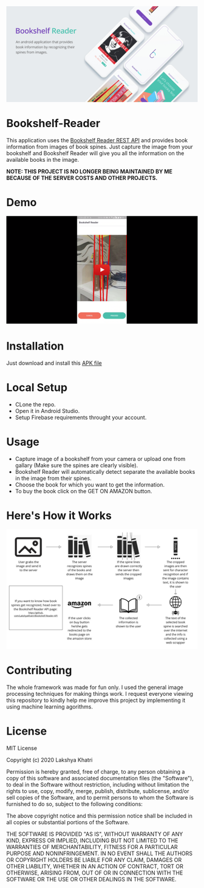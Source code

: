 <img src="assets/Bookshelf_mockup_ios.jpg" alt="Bookshelf Reader Mockup" align="center">

# Bookshelf-Reader
This application uses the [Bookshelf Reader REST API](https://github.com/LakshyaKhatri/Bookshelf-Reader-API) and provides book information from images of book spines. Just capture the image from your bookshelf and Bookshelf Reader will give you all the information on the available books in the image.


**NOTE: THIS PROJECT IS NO LONGER BEING MAINTAINED BY ME BECAUSE OF THE SERVER COSTS AND OTHER PROJECTS.**

# Demo

[![Bookshelf Reader Demo](assets/youtube_thumbnail.png)](https://youtu.be/Z8DrP5x00hI)
# Installation
Just download and install this [APK file](./app-debug.apk)

# Local Setup
 - CLone the repo.
 - Open it in Android Studio.
 - Setup Firebase requirements throught your account.

# Usage
* Capture image of a bookshelf from your camera or upload one from gallary (Make sure the spines are clearly visible).
* Bookshelf Reader will automatically detect separate the available books in the image from their spines. 
* Choose the book for which you want to get the information.
* To buy the book click on the GET ON AMAZON button.

# Here's How it Works
<img src="assets/working.jpg" alt="Bookshelf Reader Working" align="center">

# Contributing
The whole framework was made for fun only. I used the general image processing techniques for making things work. I request everyone viewing this repository to kindly help me improve this project by implementing it using machine learning agorithms.

# License
MIT License

Copyright (c) 2020 Lakshya Khatri

Permission is hereby granted, free of charge, to any person obtaining a copy
of this software and associated documentation files (the "Software"), to deal
in the Software without restriction, including without limitation the rights
to use, copy, modify, merge, publish, distribute, sublicense, and/or sell
copies of the Software, and to permit persons to whom the Software is
furnished to do so, subject to the following conditions:

The above copyright notice and this permission notice shall be included in all
copies or substantial portions of the Software.

THE SOFTWARE IS PROVIDED "AS IS", WITHOUT WARRANTY OF ANY KIND, EXPRESS OR
IMPLIED, INCLUDING BUT NOT LIMITED TO THE WARRANTIES OF MERCHANTABILITY,
FITNESS FOR A PARTICULAR PURPOSE AND NONINFRINGEMENT. IN NO EVENT SHALL THE
AUTHORS OR COPYRIGHT HOLDERS BE LIABLE FOR ANY CLAIM, DAMAGES OR OTHER
LIABILITY, WHETHER IN AN ACTION OF CONTRACT, TORT OR OTHERWISE, ARISING FROM,
OUT OF OR IN CONNECTION WITH THE SOFTWARE OR THE USE OR OTHER DEALINGS IN THE
SOFTWARE.
